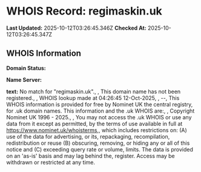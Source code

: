 # WHOIS Record: regimaskin.uk

**Last Updated:** 2025-10-12T03:26:45.346Z
**Checked At:** 2025-10-12T03:26:45.347Z

## WHOIS Information

**Domain Status:** 

**Name Server:** 

**text:** No match for "regimaskin.uk"., , This domain name has not been registered., , WHOIS lookup made at 04:26:45 12-Oct-2025, , --, This WHOIS information is provided for free by Nominet UK the central registry, for .uk domain names. This information and the .uk WHOIS are:, , Copyright Nominet UK 1996 - 2025., , You may not access the .uk WHOIS or use any data from it except as permitted, by the terms of use available in full at https://www.nominet.uk/whoisterms,, which includes restrictions on: (A) use of the data for advertising, or its, repackaging, recompilation, redistribution or reuse (B) obscuring, removing, or hiding any or all of this notice and (C) exceeding query rate or volume, limits. The data is provided on an 'as-is' basis and may lag behind the, register. Access may be withdrawn or restricted at any time.


